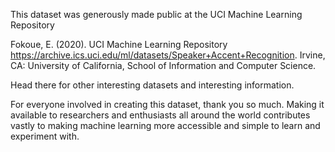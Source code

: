 This dataset was generously made public at the UCI Machine Learning Repository

Fokoue, E. (2020). UCI Machine Learning Repository https://archive.ics.uci.edu/ml/datasets/Speaker+Accent+Recognition. Irvine, CA: University of California, School of Information and Computer Science.

Head there for other interesting datasets and interesting information.

For everyone involved in creating this dataset, thank you so much. Making it available to researchers and enthusiasts all around the world contributes vastly to making machine learning more accessible and simple to learn and experiment with.